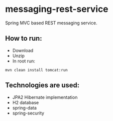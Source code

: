# messaging-rest-service
Spring MVC based REST messaging service.

## How to run:
* Download
* Unzip
* In root run: 
```maven
mvn clean install tomcat:run 
```

## Technologies are used:
* JPA2 Hibernate implementation
* H2 database
* spring-data
* spring-security
